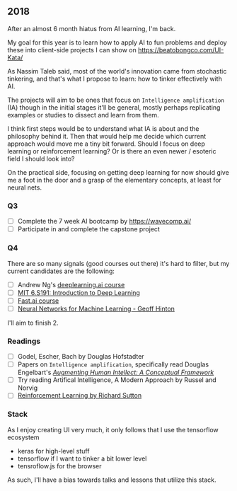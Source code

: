 ## 2018

After an almost 6 month hiatus from AI learning, I'm back.

My goal for this year is to learn how to apply AI to fun problems and deploy these into client-side projects I can show on https://beatobongco.com/UI-Kata/

As Nassim Taleb said, most of the world's innovation came from stochastic tinkering, and that's what I propose to learn: how to tinker effectively with AI.

The projects will aim to be ones that focus on `Intelligence amplification` (IA) though in the initial stages it'll be general, mostly perhaps replicating examples or studies to dissect and learn from them.

I think first steps would be to understand what IA is about and the philosophy behind it. Then that would help me decide which current approach would move me a tiny bit forward. Should I focus on deep learning or reinforcement learning? Or is there an even newer / esoteric field I should look into? 

On the practical side, focusing on getting deep learning for now should give me a foot in the door and a grasp of the elementary concepts, at least for neural nets.

### Q3

- [ ] Complete the 7 week AI bootcamp by https://wavecomp.ai/
- [ ] Participate in and complete the capstone project

### Q4

There are so many signals (good courses out there) it's hard to filter, but my current candidates are the following:

- [ ] Andrew Ng's [deeplearning.ai course](https://www.deeplearning.ai/)
- [ ] [MIT 6.S191: Introduction to Deep Learning](http://introtodeeplearning.com/)
- [ ] [Fast.ai course](http://www.fast.ai/)
- [ ] [Neural Networks for Machine Learning - Geoff Hinton](https://www.coursera.org/learn/neural-networks)

I'll aim to finish 2.

### Readings

- [ ] Godel, Escher, Bach by Douglas Hofstadter
- [ ] Papers on `Intelligence amplification`, specifically read Douglas Engelbart's [*Augmenting Human Intellect: A Conceptual Framework*](https://www.dougengelbart.org/pubs/augment-3906.html)
- [ ] Try reading Artifical Intelligence, A Modern Approach by Russel and Norvig
- [ ] [Reinforcement Learning by Richard Sutton](https://www.amazon.com/Reinforcement-Learning-Introduction-Adaptive-Computation-ebook/dp/B008H5Q8VA)

### Stack

As I enjoy creating UI very much, it only follows that I use the tensorflow ecosystem

* keras for high-level stuff
* tensorflow if I want to tinker a bit lower level
* tensroflow.js for the browser

As such, I'll have a bias towards talks and lessons that utilize this stack.
